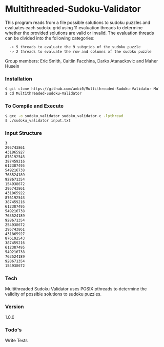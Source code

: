 # Multithreaded-Sudoku-Validator

This program reads from a file possible solutions to sudoku puzzles and evaluates each sudoku grid using 11 evaluation threads to determine whether the provided solutions are valid or invalid. The evaluation threads can be divided into the following categories:
```sh
  -> 9 threads to evaluate the 9 subgrids of the sudoku puzzle
  -> 2 threads to evaluate the row and columns of the sudoku puzzle
```
  
Group members: Eric Smith, Caitlin Facchina, Darko Atanackovic and Maher Husein

### Installation

```sh
$ git clone https://github.com/ambi0/Multithreaded-Sudoku-Validator Multithreaded-Sudoku-Validator
$ cd Multithreaded-Sudoku-Validator
```

### To Compile and Execute

```sh
$ gcc -o sudoku_validator sudoku_validator.c -lpthread
$ ./sudoku_validator input.txt
```

### Input Structure
```sh
3
295743861
431865927
876192543
387459216
612387495
549216738
763524189
928671354
154938672
295743861
431865922
876192543
387459216
612387495
549216738
763524189
928671354
254938672
295743861
431865927
876192543
387459216
612387495
549216738
763524189
928671354
154938672
```

### Tech

Multithreaded Sudoku Validator uses POSIX pthreads to determine the validity of possible solutions to sudoku puzzles.

### Version
1.0.0

### Todo's

Write Tests

